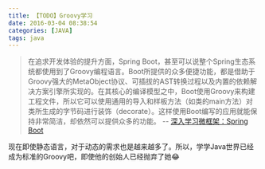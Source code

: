 ```yaml
---
title: 【TODO】Groovy学习
date: 2016-03-04 08:38:54
categories: [JAVA]
tags: java
---
```


> 在追求开发体验的提升方面，Spring Boot，甚至可以说整个Spring生态系统都使用到了Groovy编程语言。Boot所提供的众多便捷功能，都是借助于Groovy强大的MetaObject协议、可插拔的AST转换过程以及内置的依赖解决方案引擎所实现的。在其核心的编译模型之中，Boot使用Groovy来构建工程文件，所以它可以使用通用的导入和样板方法（如类的main方法）对类所生成的字节码进行装饰（decorate）。这样使用Boot编写的应用就能保持非常简洁，却依然可以提供众多的功能。 -- [深入学习微框架：Spring Boot](http://www.infoq.com/cn/articles/microframeworks1-spring-boot)

现在即使静态语言，对于动态的需求也是越来越多了。所以，学学Java世界已经成为标准的Groovy吧，即使他的创始人已经抛弃了她😂

<!-- more -->

